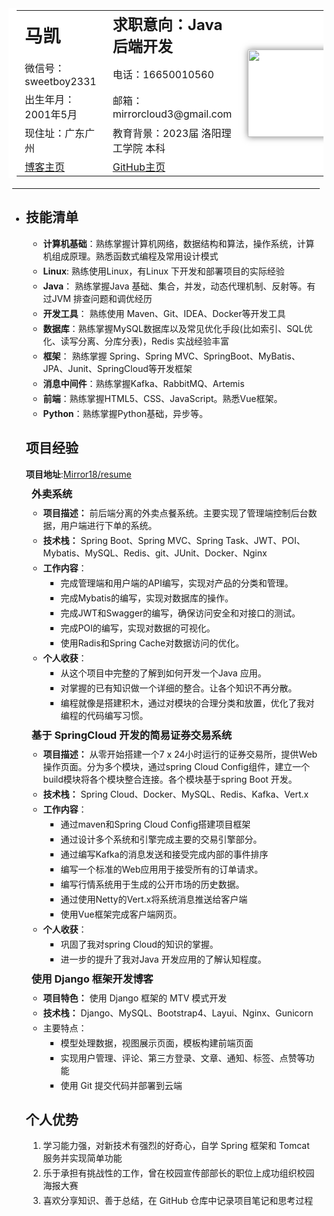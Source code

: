 <table>
	<tr style="height: 50px;">
		<td style="font-size: 1.8em;"><strong>马凯</strong></td>
		<td style="font-size: 1.5em;"><strong>求职意向：Java后端开发</strong></td>
		<td rowspan="5">
			<img src="https://cdn.jsdelivr.net/gh/Mirror18/imgage@main//202407122213253.jpeg" height="140" alt="">
		</td>
	</tr>
	<tr>
		<td>微信号：sweetboy2331</td>
		<td>电话：16650010560</td>
	</tr>
	<tr>
		<td>出生年月：2001年5月</td>
		<td>邮箱：mirrorcloud3@gmail.com</td>
	</tr>
	<tr>
		<td>现住址：广东广州</td>
		<td>教育背景：2023届 洛阳理工学院 本科</td>
	</tr>
	<tr>
		<td><a href="https://mirror18.github.io/">博客主页</a></td>
		<td><a href="https://github.com/Mirror18">GitHub主页</a></td>
	</tr>
</table>
<hr/>

- ## 技能清单

  - **计算机基础**：熟练掌握计算机网络，数据结构和算法，操作系统，计算机组成原理。熟悉函数式编程及常用设计模式
  - **Linux**: 熟练使用Linux，有Linux 下开发和部署项目的实际经验
  - **Java**： 熟练掌握Java 基础、集合，并发，动态代理机制、反射等。有过JVM 排查问题和调优经历
  - **开发工具**： 熟练使用 Maven、Git、IDEA、Docker等开发工具
  - **数据库**：熟练掌握MySQL数据库以及常见优化手段(比如索引、SQL优化、读写分离、分库分表)，Redis 实战经验丰富
  - **框架**： 熟练掌握 Spring、Spring MVC、SpringBoot、MyBatis、JPA、Junit、SpringCloud等开发框架
  - **消息中间件**：熟练掌握Kafka、RabbitMQ、Artemis
  - **前端**：熟练掌握HTML5、CSS、JavaScript。熟悉Vue框架。
  - **Python**：熟练掌握Python基础，异步等。

  ## 项目经验

  **项目地址**:[Mirror18/resume](https://github.com/Mirror18/resume/tree/master/project)

  ### 外卖系统

  - **项目描述：** 前后端分离的外卖点餐系统。主要实现了管理端控制后台数据，用户端进行下单的系统。
  - **技术栈：** Spring Boot、Spring MVC、Spring Task、JWT、POI、Mybatis、MySQL、Redis、git、JUnit、Docker、Nginx
  - **工作内容**：
    - 完成管理端和用户端的API编写，实现对产品的分类和管理。
    - 完成Mybatis的编写，实现对数据库的操作。
    - 完成JWT和Swagger的编写，确保访问安全和对接口的测试。
    - 完成POI的编写，实现对数据的可视化。
    - 使用Radis和Spring Cache对数据访问的优化。
  - **个人收获**：
    - 从这个项目中完整的了解到如何开发一个Java 应用。
    - 对掌握的已有知识做一个详细的整合。让各个知识不再分散。
    - 编程就像是搭建积木，通过对模块的合理分类和放置，优化了我对编程的代码编写习惯。


  ### 基于 SpringCloud 开发的简易证券交易系统

  - **项目描述：** 从零开始搭建一个7 x 24小时运行的证券交易所，提供Web操作页面。分为多个模块，通过spring Cloud Config组件，建立一个build模块将各个模块整合连接。各个模块基于spring Boot 开发。
  - **技术栈：** Spring Cloud、Docker、MySQL、Redis、Kafka、Vert.x
  - **工作内容**：
    - 通过maven和Spring Cloud Config搭建项目框架
    - 通过设计多个系统和引擎完成主要的交易引擎部分。
    - 通过编写Kafka的消息发送和接受完成内部的事件排序
    - 编写一个标准的Web应用用于接受所有的订单请求。
    - 编写行情系统用于生成的公开市场的历史数据。
    - 通过使用Netty的Vert.x将系统消息推送给客户端
    - 使用Vue框架完成客户端网页。
  - **个人收获**：
    - 巩固了我对spring Cloud的知识的掌握。
    - 进一步的提升了我对Java 开发应用的了解认知程度。


  ### 使用 Django 框架开发博客

  - **项目特色：** 使用 Django 框架的 MTV 模式开发
  - **技术栈：** Django、MySQL、Bootstrap4、Layui、Nginx、Gunicorn
  - 主要特点：
    - 模型处理数据，视图展示页面，模板构建前端页面
    - 实现用户管理、评论、第三方登录、文章、通知、标签、点赞等功能
    - 使用 Git 提交代码并部署到云端

  ## 个人优势

  1. 学习能力强，对新技术有强烈的好奇心，自学 Spring 框架和 Tomcat 服务并实现简单功能
  2. 乐于承担有挑战性的工作，曾在校园宣传部部长的职位上成功组织校园海报大赛
  3. 喜欢分享知识、善于总结，在 GitHub 仓库中记录项目笔记和思考过程

  

<style>
    #write {
        padding: 25px 25px 0px;
    }
    hr {
        margin: 6px;
    }
    li {
        margin: 4px;
    }
    p {
        margin: 4px 13px;
    }
    li p{
        margin: 5px 0;
    }
    h1 {
        margin: 8px 15px;
    }
    h3 {
        margin: 9px;
    }
    h4 {
        margin: 7px;
    }
    figure {
        margin: 7px 0px;
    }
    blockquote {
        padding-left: 16px;
    }
    /* 链接下划线 */
    a {
        text-decoration:underline;
    }
    /* 图片阴影效果 */
    img {
        box-shadow: 0px 0px 10px rgba(0,0,0,.5);
    }
    /* 表格样式，去除边框显示 */
    table, table td, table tr, table th, th {
        font-weight: normal;
        padding: 3px 13px;
        border: 0px;
        background-color: #ffffff;
    }
</style>